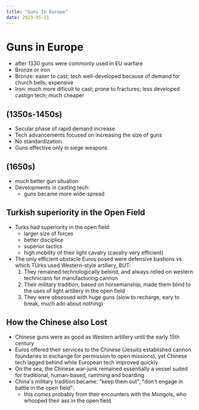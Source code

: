 ```yaml
---
title: "Guns In Europe"
date: 2023-05-11
---
```

# Guns in Europe
- after 1330 guns were commonly used in EU warfare
- Bronze or iron
- Bronze: easer to cast; tech well-developed because of demand for church bells; expensive
- Iron: much more dificult to cast; prone to fractures; less developed castign tech; much cheaper
## (1350s-1450s)
- Secular phase of rapid demand increase
- Tech advancements focused on increasing the size of guns
- No standardization
- Guns effective only in siege weapons

## (1650s)
- much better gun situation
- Developments in casting tech:
  - guns became more wide-spread

## Turkish superiority in the Open Field
- Turks had superiority in the open field:
  - larger size of forces
  - better disciplice
  - superior tactics
  - high mobility of their light cavalry (cavalry very efficient)
- The only efficient obstacle Euros posed were defensive bastions vs which TUrks used Western-style artillery, BUT:
  1. They remained technologically behind, and always relied on western technicians for manufacturing cannon
  2. Their military tradition, based on horsemanship, made them blind to the uses of light artillery in the open field
  3. They were obsessed with huge guns (slow to recharge, eary to break, much ado about nothing)

## How the Chinese also Lost
- Chinese guns were as good as Western artillery until the early 15th century
- Euros offered their services to the Chinese (Jesuits established cannon foundaries in exchange for permission to open missions), yet Chinese tech lagged behind while European tech improved quickly
- On the sea, the Chinese war-junk remained essentially a vessel suited for traditional, human-based, ramming and boarding
- China's military tradition became: "keep them out", "don't engage in battle in the open field":
  - this comes probably from their encounters with the Mongols, who whooped their ass in the open field
